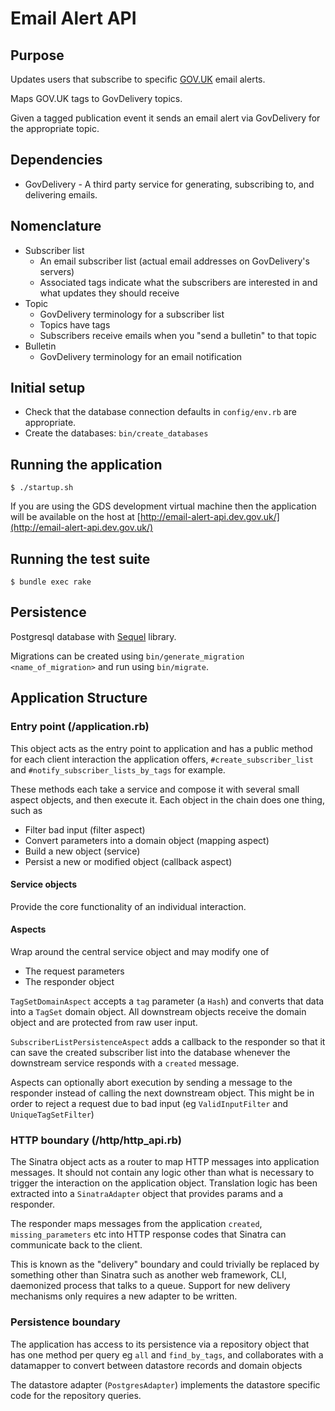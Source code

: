 # Email Alert API

## Purpose
Updates users that subscribe to specific [GOV.UK](http://gov.uk) email alerts.

Maps GOV.UK tags to GovDelivery topics.

Given a tagged publication event it sends an email alert via GovDelivery for
the appropriate topic.

## Dependencies
* GovDelivery - A third party service for generating, subscribing to, and delivering emails.

## Nomenclature
* Subscriber list
  - An email subscriber list (actual email addresses on GovDelivery's servers)
  - Associated tags indicate what the subscribers are interested in and what updates they should receive
* Topic
  - GovDelivery terminology for a subscriber list
  - Topics have tags
  - Subscribers receive emails when you "send a bulletin" to that topic
* Bulletin
  - GovDelivery terminology for an email notification

## Initial setup
* Check that the database connection defaults in `config/env.rb` are
  appropriate.
* Create the databases: `bin/create_databases`

## Running the application
```
$ ./startup.sh
```

If you are using the GDS development virtual machine then the application will be available on the host at [http://email-alert-api.dev.gov.uk/](http://email-alert-api.dev.gov.uk/)

## Running the test suite
```
$ bundle exec rake
```

## Persistence
Postgresql database with [Sequel](http://sequel.jeremyevans.net/) library.

Migrations can be created using `bin/generate_migration <name_of_migration>`
and run using `bin/migrate`.

## Application Structure

### Entry point (/application.rb)
This object acts as the entry point to application and has a public method for
each client interaction the application offers, `#create_subscriber_list` and
`#notify_subscriber_lists_by_tags` for example.

These methods each take a service and compose it with several small aspect
objects, and then execute it. Each object in the chain does one thing, such as

* Filter bad input (filter aspect)
* Convert parameters into a domain object (mapping aspect)
* Build a new object (service)
* Persist a new or modified object (callback aspect)

#### Service objects
Provide the core functionality of an individual interaction.

#### Aspects
Wrap around the central service object and may modify one of

* The request parameters
* The responder object

`TagSetDomainAspect` accepts a `tag` parameter (a `Hash`) and converts that
data into a `TagSet` domain object. All downstream objects receive the domain
object and are protected from raw user input.

`SubscriberListPersistenceAspect` adds a callback to the responder so that it
can save the created subscriber list into the database whenever the downstream
service responds with a `created` message.

Aspects can optionally abort execution by sending a message to the responder instead of calling the next downstream object. This might be in order to reject
a request due to bad input (eg `ValidInputFilter` and `UniqueTagSetFilter`)

### HTTP boundary (/http/http_api.rb)
The Sinatra object acts as a router to map HTTP messages into application
messages. It should not contain any logic other than what is necessary to
trigger the interaction on the application object. Translation logic has been
extracted into a `SinatraAdapter` object that provides params and a responder.

The responder maps messages from the application `created`,
`missing_parameters` etc into HTTP response codes that Sinatra can communicate
back to the client.

This is known as the "delivery" boundary and could trivially be replaced by
something other than Sinatra such as another web framework, CLI, daemonized
process that talks to a queue. Support for new delivery mechanisms only
requires a new adapter to be written.

### Persistence boundary
The application has access to its persistence via a repository object that has
one method per query eg `all` and `find_by_tags`, and collaborates with a
datamapper to convert between datastore records and domain objects

The datastore adapter (`PostgresAdapter`) implements the datastore specific
code for the repository queries.
